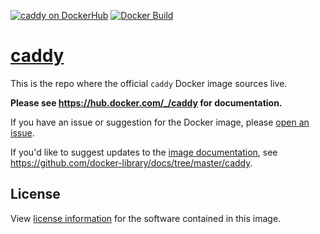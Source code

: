 [![caddy on DockerHub][dockerhub-image]][dockerhub-url]
[![Docker Build][gh-actions-image]][gh-actions-url]

# [caddy](https://hub.docker.com/_/caddy)

This is the repo where the official `caddy` Docker image sources live.

**Please see https://hub.docker.com/_/caddy for documentation.**

If you have an issue or suggestion for the Docker image, please [open an issue](https://github.com/caddyserver/caddy-docker/issues/new).

If you'd like to suggest updates to the [image documentation](https://hub.docker.com/_/caddy), see https://github.com/docker-library/docs/tree/master/caddy.

## License

View [license information](https://github.com/caddyserver/caddy/blob/master/LICENSE) for the software contained in this image.

[gh-actions-image]: https://github.com/caddyserver/caddy-docker/workflows/Docker%20Build/badge.svg?branch=master
[gh-actions-url]: https://github.com/caddyserver/caddy-docker/actions?workflow=Docker%20Build&branch=master

[dockerhub-image]: https://img.shields.io/badge/docker-ready-blue.svg
[dockerhub-url]: https://hub.docker.com/_/caddy
